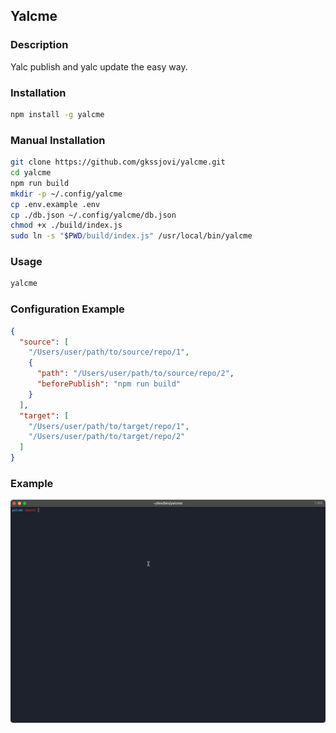 ## Yalcme

### Description

Yalc publish and yalc update the easy way.

### Installation

```bash
npm install -g yalcme
```

### Manual Installation
```bash
git clone https://github.com/gkssjovi/yalcme.git
cd yalcme
npm run build
mkdir -p ~/.config/yalcme
cp .env.example .env
cp ./db.json ~/.config/yalcme/db.json
chmod +x ./build/index.js
sudo ln -s "$PWD/build/index.js" /usr/local/bin/yalcme

```

### Usage

```bash
yalcme
```

### Configuration Example

```json
{
  "source": [
    "/Users/user/path/to/source/repo/1",
    {
      "path": "/Users/user/path/to/source/repo/2",
      "beforePublish": "npm run build"
    }
  ],
  "target": [
    "/Users/user/path/to/target/repo/1",
    "/Users/user/path/to/target/repo/2"
  ]
}
```

### Example
![Image](./assets/image1.gif)